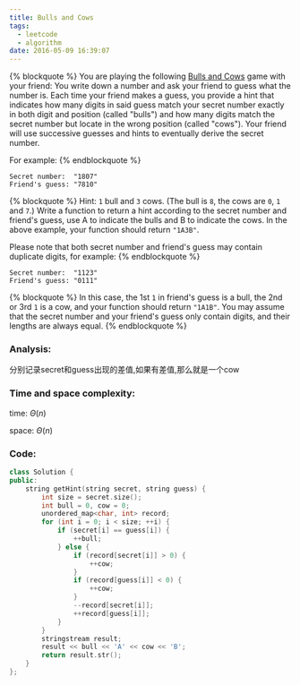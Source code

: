 ```yaml
---
title: Bulls and Cows
tags:
  - leetcode
  - algorithm
date: 2016-05-09 16:39:07
---
```

{% blockquote %}
You are playing the following [Bulls and Cows](https://en.wikipedia.org/wiki/Bulls_and_Cows) game with your friend: You write down a number and ask your friend to guess what the number is. Each time your friend makes a guess, you provide a hint that indicates how many digits in said guess match your secret number exactly in both digit and position (called "bulls") and how many digits match the secret number but locate in the wrong position (called "cows"). Your friend will use successive guesses and hints to eventually derive the secret number.

For example:
{% endblockquote %}
```
Secret number:  "1807"
Friend's guess: "7810"
```
{% blockquote %}
Hint: `1` bull and `3` cows. (The bull is `8`, the cows are `0`, `1` and `7`.)
Write a function to return a hint according to the secret number and friend's guess, use A to indicate the bulls and B to indicate the cows. In the above example, your function should return `"1A3B"`.

Please note that both secret number and friend's guess may contain duplicate digits, for example:
{% endblockquote %}
```
Secret number:  "1123"
Friend's guess: "0111"
```
{% blockquote %}
In this case, the 1st `1` in friend's guess is a bull, the 2nd or 3rd `1` is a cow, and your function should return `"1A1B"`.
You may assume that the secret number and your friend's guess only contain digits, and their lengths are always equal.
{% endblockquote %}
<!-- more -->
### Analysis:
分别记录secret和guess出现的差值,如果有差值,那么就是一个cow
### Time and space complexity:
time: $\Theta (n)$

space: $\Theta (n)$
### Code:
```cpp
class Solution {
public:
    string getHint(string secret, string guess) {
        int size = secret.size();
        int bull = 0, cow = 0;
        unordered_map<char, int> record;
        for (int i = 0; i < size; ++i) {
            if (secret[i] == guess[i]) {
                ++bull;
            } else {
                if (record[secret[i]] > 0) {
                    ++cow;
                }
                if (record[guess[i]] < 0) {
                    ++cow;
                }
                --record[secret[i]];
                ++record[guess[i]];
            }
        }
        stringstream result;
        result << bull << 'A' << cow << 'B';
        return result.str();
    }
};
```
